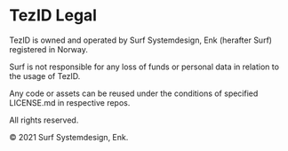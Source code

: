 # TezID Legal

TezID is owned and operated by Surf Systemdesign, Enk (herafter Surf) registered in Norway.

Surf is not responsible for any loss of funds or personal data in relation to the usage of TezID. 

Any code or assets can be reused under the conditions of specified LICENSE.md in respective repos.

All rights reserved. 

© 2021 Surf Systemdesign, Enk.
